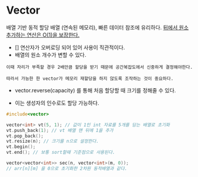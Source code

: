 # Vector

배열 기반 동적 할당 배열 (연속된 메모리), 빠른 데이터 참조에 유리하다. [뒤에서 원소 추가하는 연산은 O(1)을 보장한다.]()

+ [] 연산자가 오버로딩 되어 있어 사용이 직관적이다.
+ 배열의 원소 개수가 변할 수 있다.
```
이때 자리가 부족할 경우 2배만큼 할당을 받기 때문에 공간복잡도에서 신중하게 결정해야한다.

따라서 가능한 한 vector가 메모리 재할당을 하지 않도록 조작하는 것이 중요하다.
```
+ vector.reverse(capacity) 를 통해 처음 할당할 때 크기를 정해줄 수 있다.

+ 이는 생성자의 인수로도 할당 가능하다.

```cpp
#include<vector>

vector<int> vt(5, 1); // 값이 1인 int 자료를 5개를 담는 배열로 초기화
vt.push_back(1); // vt 배열 맨 뒤에 1을 추가
vt.pop_back();
vt.resize(n); // 크기를 n으로 설정한다.
vt.begin();
vt.end(); // 보통 sort할때 기준점으로 사용된다.

vector<vector<int>> sec(n, vector<int>(m, 0));
// arr[n][m] 을 0으로 초기화한 2차원 동적배열과 같다.
```